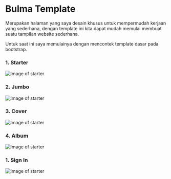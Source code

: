 # Bulma Template

Merupakan halaman yang saya desain khusus untuk mempermudah kerjaan yang sederhana, dengan template ini kita dapat mudah memulai membuat suatu tampilan website sederhana.

Untuk saat ini saya memulainya dengan mencontek template dasar pada bootstrap.

### 1. Starter

![Image of starter](http://assets.duende.id/starter.jpg)

### 2. Jumbo

![Image of starter](http://assets.duende.id/jumbo.jpg)

### 3. Cover

![Image of starter](http://assets.duende.id/cover.jpg)

### 4. Album

![Image of starter](http://assets.duende.id/album.jpg)

### 1. Sign In

![Image of starter](http://assets.duende.id/signin.jpg)
